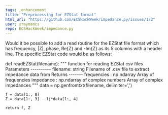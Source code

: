 ```yaml
---
tags: ,enhancement
title: "Preprocessing for EZStat format"
html_url: "https://github.com/ECSHackWeek/impedance.py/issues/172"
user: xraymancs
repo: ECSHackWeek/impedance.py
---
```


Would it be possible to add a read routine for the EZStat file format which has frequency, |Z|, phase, Re{Z} and -Im{Z} as its 5 columns with a header line.  The specific EZStat code would be as follows:

def readEZStat(filename):
    """ function for reading EZStat csv files
    Parameters
    ----------
    filename: string
        Filename of .csv file to extract impedance data from
    Returns
    -------
    frequencies : np.ndarray
        Array of frequencies
    impedance : np.ndarray of complex numbers
        Array of complex impedances
    """
    data = np.genfromtxt(filename, delimiter=',')

    f = data[1:, 0]
    Z = data[1:, 3] - 1j*data[1:, 4]

    return f, Z
